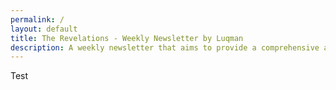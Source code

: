 ```yaml
---
permalink: /
layout: default
title: The Revelations - Weekly Newsletter by Luqman
description: A weekly newsletter that aims to provide a comprehensive and concise overview of various topics in the world of entrepreneurship, technology, finance, and beyond. This newsletter is also available as a YouTube video series, uploaded weekly. Written in Markdown, with custom HTML templates.
---
```


Test
